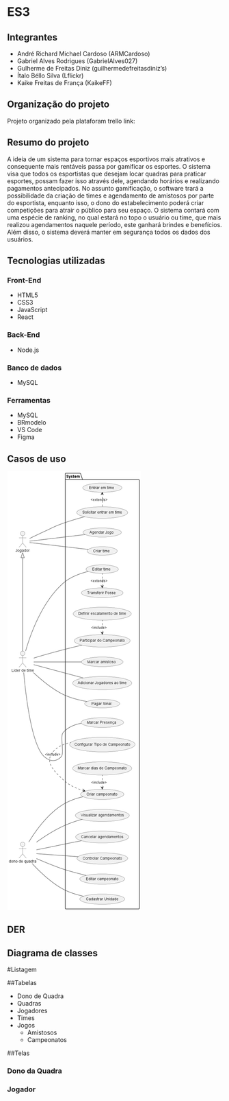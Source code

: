# ES3
## Integrantes
 - André Richard Michael Cardoso (ARMCardoso)
 - Gabriel Alves Rodrigues (GabrielAlves027)
 - Gulherme de Freitas Diniz (guilhermedefreitasdiniz’s)
 - Ítalo Béllo Silva (Lflickr)
 - Kaike Freitas de França (KaikeFF)

## Organização do projeto
Projeto organizado pela plataforam trello
link:
## Resumo do projeto
A ideia de um sistema para tornar espaços esportivos mais atrativos e consequente mais rentáveis passa por gamificar os esportes. O sistema visa que todos os esportistas que desejam locar quadras para praticar esportes, possam fazer isso através dele, agendando horários e realizando pagamentos antecipados. No assunto gamificação, o software trará a possibilidade da criação de times e agendamento de amistosos por parte do esportista, enquanto isso, o dono do estabelecimento poderá criar competições para atrair o público para seu espaço. O sistema contará com uma espécie de ranking, no qual estará no topo o usuário ou time, que mais realizou agendamentos naquele período, este ganhará brindes e benefícios. Além disso, o sistema deverá manter em segurança todos os dados dos usuários.


## Tecnologias utilizadas 
### Front-End
 - HTML5
 - CSS3
 - JavaScript
 - React

### Back-End
 - Node.js
   
### Banco de dados
 - MySQL
   
### Ferramentas
 - MySQL
 - BRmodelo
 - VS Code
 - Figma

## Casos de uso
![Casos de uso](docs/useCases/casoDeUso.png)
## DER

## Diagrama de classes

#Listagem

##Tabelas
 - Dono de Quadra
 - Quadras
 - Jogadores
 - Times
 - Jogos
   - Amistosos
   - Campeonatos


##Telas
### Dono da Quadra

### Jogador
